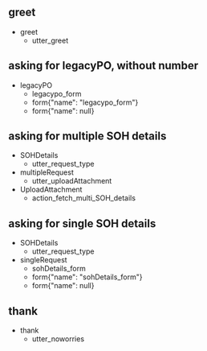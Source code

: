 ## greet
* greet
  - utter_greet

## asking for legacyPO, without number
* legacyPO
  - legacypo_form
  - form{"name": "legacypo_form"}
  - form{"name": null}
 <!-- - utter_ask_legacyPO_number -->

<!-- ## asking for legacyPO, with number
* legacyPO{"legacyPO_No":"123456"}
 - action_show_new_po -->

## asking for multiple SOH details
* SOHDetails
  - utter_request_type
* multipleRequest
  - utter_uploadAttachment
* UploadAttachment
  - action_fetch_multi_SOH_details

## asking for single SOH details
* SOHDetails
  - utter_request_type
* singleRequest
  - sohDetails_form
  - form{"name": "sohDetails_form"}
  - form{"name": null}



<!-- * inform{"SKU_No":"123456789"}
  - slot{"SKU_No":"123456789"}
  - utter_ask_store_No
* inform{"store_No":"6789"}
  - action_fetch_SOH_details -->

<!-- ## asking for SKU, without number
* SKU
  - utter_on_it
  - utter_ask_SKU_number

## asking for SKU, with number
* SKU{"SKU_No":"123456789"}
  - slot{"SKU_No":"123456789"}
  - utter_ask_store_number
* Store{"store_No":"6789"}
  - action_fetch_SOH_details -->


## thank
* thank
  - utter_noworries



<!--
## goodbye
* goodbye
  - utter_goodbye

## order form
* itemOrder
    - order_form
    - form{"name": "order_form"}
    - form{"name": null} -->


<!-- ## sad path 1
* greet
  - utter_greet
* mood_unhappy
  - utter_cheer_up
  - utter_did_that_help
* affirm
  - utter_happy

## sad path 2
* greet
  - utter_greet
* mood_unhappy
  - utter_cheer_up
  - utter_did_that_help
* deny
  - utter_goodbye

## say goodbye
* goodbye
  - utter_goodbye

## bot challenge
* bot_challenge
  - utter_iamabot -->
